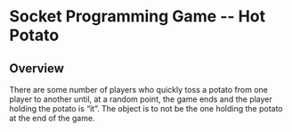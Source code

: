 # Socket Programming Game -- Hot Potato

## Overview
There are some number of players who quickly toss a potato from one player to another until, at a random point, the game ends and the player holding the potato is “it”. The object is to not be the one holding the potato at the end of the game. 